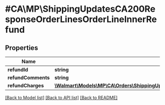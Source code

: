 # #CA\MP\ShippingUpdatesCA200ResponseOrderLinesOrderLineInnerRefund

## Properties

Name | Type | Description | Notes
------------ | ------------- | ------------- | -------------
**refundId** | **string** |  | [optional]
**refundComments** | **string** |  | [optional]
**refundCharges** | [**\Walmart\Models\MP\CA\Orders\ShippingUpdatesCA200ResponseOrderLinesOrderLineInnerRefundRefundCharges**](ShippingUpdatesCA200ResponseOrderLinesOrderLineInnerRefundRefundCharges.md) |  |


[[Back to Model list]](../) [[Back to API list]](../../Api/CA/MP) [[Back to README]](../../README.md)
